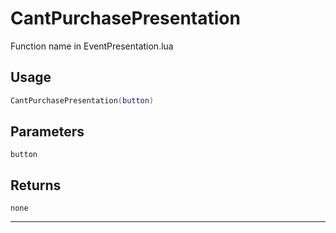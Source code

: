 # CantPurchasePresentation
Function name in EventPresentation.lua
## Usage
```lua
CantPurchasePresentation(button)
```
## Parameters
`button`
## Returns
`none`

---